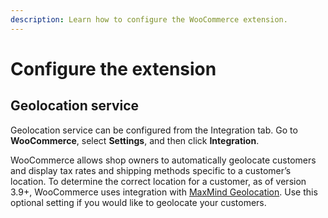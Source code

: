 ```yaml
---
description: Learn how to configure the WooCommerce extension.
---
```


# Configure the extension

## **Geolocation service**

Geolocation service can be configured from the Integration tab. Go to **WooCommerce**, select **Settings**, and then click **Integration**.

WooCommerce allows shop owners to automatically geolocate customers and display tax rates and shipping methods specific to a customer’s location. To determine the correct location for a customer, as of version 3.9+, WooCommerce uses integration with [MaxMind Geolocation](https://docs.woocommerce.com/document/maxmind-geolocation-integration/?). Use this optional setting if you would like to geolocate your customers.

